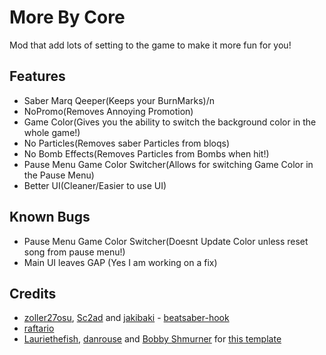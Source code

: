 # More By Core

Mod that add lots of setting to the game to make it more fun for you!

## Features
* Saber Marq Qeeper(Keeps your BurnMarks)/n
* NoPromo(Removes Annoying Promotion)
* Game Color(Gives you the ability to switch the background color in the whole game!)
* No Particles(Removes saber Particles from bloqs)
* No Bomb Effects(Removes Particles from Bombs when hit!)
* Pause Menu Game Color Switcher(Allows for switching Game Color in the Pause Menu)
* Better UI(Cleaner/Easier to use UI)

## Known Bugs
* Pause Menu Game Color Switcher(Doesnt Update Color unless reset song from pause menu!)
* Main UI leaves GAP (Yes I am working on a fix)

## Credits

* [zoller27osu](https://github.com/zoller27osu), [Sc2ad](https://github.com/Sc2ad) and [jakibaki](https://github.com/jakibaki) - [beatsaber-hook](https://github.com/sc2ad/beatsaber-hook)
* [raftario](https://github.com/raftario)
* [Lauriethefish](https://github.com/Lauriethefish), [danrouse](https://github.com/danrouse) and [Bobby Shmurner](https://github.com/BobbyShmurner) for [this template](https://github.com/Lauriethefish/quest-mod-template)
